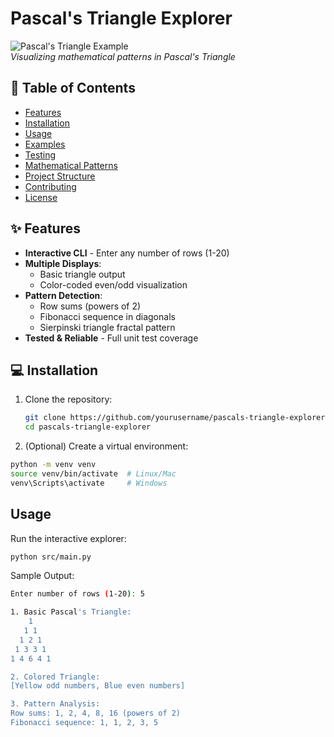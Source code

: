 # Pascal's Triangle Explorer

![Pascal's Triangle Example](examples/colored_output.png)  
*Visualizing mathematical patterns in Pascal's Triangle*

## 📖 Table of Contents
- [Features](#-features)
- [Installation](#-installation)
- [Usage](#-usage)
- [Examples](#-examples)
- [Testing](#-testing)
- [Mathematical Patterns](#-mathematical-patterns)
- [Project Structure](#-project-structure)
- [Contributing](#-contributing)
- [License](#-license)

## ✨ Features
- **Interactive CLI** - Enter any number of rows (1-20)
- **Multiple Displays**:
  - Basic triangle output
  - Color-coded even/odd visualization
- **Pattern Detection**:
  - Row sums (powers of 2)
  - Fibonacci sequence in diagonals
  - Sierpinski triangle fractal pattern
- **Tested & Reliable** - Full unit test coverage

## 💻 Installation
1. Clone the repository:
   ```bash
   git clone https://github.com/yourusername/pascals-triangle-explorer.git
   cd pascals-triangle-explorer

2. (Optional) Create a virtual environment:
```bash
python -m venv venv
source venv/bin/activate  # Linux/Mac
venv\Scripts\activate     # Windows
```

## Usage
Run the interactive explorer:
```bash
python src/main.py
```

Sample Output:
```bash
Enter number of rows (1-20): 5

1. Basic Pascal's Triangle:
    1    
   1 1   
  1 2 1  
 1 3 3 1 
1 4 6 4 1

2. Colored Triangle:
[Yellow odd numbers, Blue even numbers]

3. Pattern Analysis:
Row sums: 1, 2, 4, 8, 16 (powers of 2)
Fibonacci sequence: 1, 1, 2, 3, 5
```